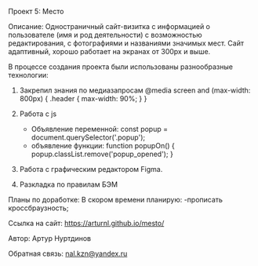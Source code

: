Проект 5: Место

Описание:
Одностраничный сайт-визитка с информацией о пользователе (имя и род деятельности) с возможностью редактирования, с фотографиями и названиями значимых мест. Сайт адаптивный, хорошо работает на экранах от 300рх и выше.

В процессе создания проекта были использованы разнообразные технологии:

1. Закрепил знания по медиазапросам
@media screen and (max-width: 800px) {
    .header {
        max-width: 90%;
    }
}

2. Работа с js
    - Объявление переменной:
        const popup = document.querySelector('.popup');
    - объявление функции:
        function popupOn() {
            popup.classList.remove('popup_opened');
        }

3. Работа с графическим редактором Figmа.

4. Разкладка по правилам БЭМ

Планы по доработке:
В скором времени планирую:
-прописать кроссбраузность;

Ссылка на сайт: https://arturnl.github.io/mesto/

Автор:
Артур Нуртдинов

Обратная связь:
nal.kzn@yandex.ru